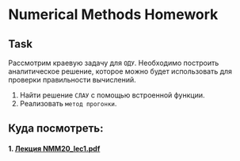 # Numerical Methods Homework

## Task
Рассмотрим краевую задачу для `ОДУ`. Необходимо построить аналитическое решение, которое можно будет использовать для проверки правильности вычислений.

1. Найти решение `СЛАУ` с помощью встроенной функции.
2. Реализовать `метод прогонки`.

## Куда посмотреть:

#### 1. [Лекция NMM20_lec1.pdf](/slides/NMM20_lec2.pdf)


